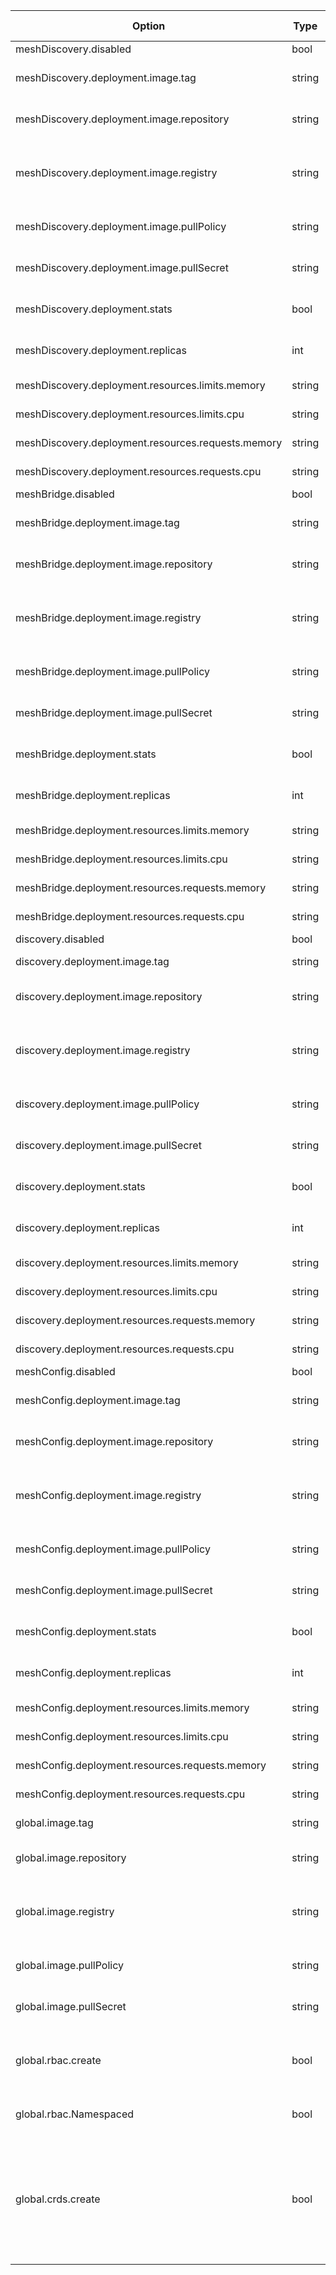 |Option|Type|Default Value|Description|
|------|----|-----------|-------------|
|meshDiscovery.disabled|bool|false||
|meshDiscovery.deployment.image.tag|string|0.0.23-13-g954fb42-dirty|tag for the container|
|meshDiscovery.deployment.image.repository|string|mc-mesh-discovery|image name (repository) for the container.|
|meshDiscovery.deployment.image.registry|string||image prefix/registry e.g. (quay.io/solo-io)|
|meshDiscovery.deployment.image.pullPolicy|string||image pull policy for the container|
|meshDiscovery.deployment.image.pullSecret|string||image pull policy for the container |
|meshDiscovery.deployment.stats|bool|true|enable prometheus stats|
|meshDiscovery.deployment.replicas|int|1|number of instances to deploy|
|meshDiscovery.deployment.resources.limits.memory|string||amount of memory|
|meshDiscovery.deployment.resources.limits.cpu|string||amount of CPUs|
|meshDiscovery.deployment.resources.requests.memory|string||amount of memory|
|meshDiscovery.deployment.resources.requests.cpu|string||amount of CPUs|
|meshBridge.disabled|bool|false||
|meshBridge.deployment.image.tag|string|0.0.23-13-g954fb42-dirty|tag for the container|
|meshBridge.deployment.image.repository|string|mc-mesh-bridge|image name (repository) for the container.|
|meshBridge.deployment.image.registry|string||image prefix/registry e.g. (quay.io/solo-io)|
|meshBridge.deployment.image.pullPolicy|string||image pull policy for the container|
|meshBridge.deployment.image.pullSecret|string||image pull policy for the container |
|meshBridge.deployment.stats|bool|true|enable prometheus stats|
|meshBridge.deployment.replicas|int|1|number of instances to deploy|
|meshBridge.deployment.resources.limits.memory|string||amount of memory|
|meshBridge.deployment.resources.limits.cpu|string||amount of CPUs|
|meshBridge.deployment.resources.requests.memory|string||amount of memory|
|meshBridge.deployment.resources.requests.cpu|string||amount of CPUs|
|discovery.disabled|bool|false||
|discovery.deployment.image.tag|string|1.3.1|tag for the container|
|discovery.deployment.image.repository|string|discovery|image name (repository) for the container.|
|discovery.deployment.image.registry|string||image prefix/registry e.g. (quay.io/solo-io)|
|discovery.deployment.image.pullPolicy|string||image pull policy for the container|
|discovery.deployment.image.pullSecret|string||image pull policy for the container |
|discovery.deployment.stats|bool|true|enable prometheus stats|
|discovery.deployment.replicas|int|1|number of instances to deploy|
|discovery.deployment.resources.limits.memory|string||amount of memory|
|discovery.deployment.resources.limits.cpu|string||amount of CPUs|
|discovery.deployment.resources.requests.memory|string||amount of memory|
|discovery.deployment.resources.requests.cpu|string||amount of CPUs|
|meshConfig.disabled|bool|false||
|meshConfig.deployment.image.tag|string|0.0.23-13-g954fb42-dirty|tag for the container|
|meshConfig.deployment.image.repository|string|mc-mesh-config|image name (repository) for the container.|
|meshConfig.deployment.image.registry|string||image prefix/registry e.g. (quay.io/solo-io)|
|meshConfig.deployment.image.pullPolicy|string||image pull policy for the container|
|meshConfig.deployment.image.pullSecret|string||image pull policy for the container |
|meshConfig.deployment.stats|bool|true|enable prometheus stats|
|meshConfig.deployment.replicas|int|1|number of instances to deploy|
|meshConfig.deployment.resources.limits.memory|string||amount of memory|
|meshConfig.deployment.resources.limits.cpu|string||amount of CPUs|
|meshConfig.deployment.resources.requests.memory|string||amount of memory|
|meshConfig.deployment.resources.requests.cpu|string||amount of CPUs|
|global.image.tag|string||tag for the container|
|global.image.repository|string||image name (repository) for the container.|
|global.image.registry|string|quay.io/solo-io|image prefix/registry e.g. (quay.io/solo-io)|
|global.image.pullPolicy|string|IfNotPresent|image pull policy for the container|
|global.image.pullSecret|string||image pull policy for the container |
|global.rbac.create|bool|true|create rbac rules for the gloo-system service account|
|global.rbac.Namespaced|bool|false|use Roles instead of ClusterRoles|
|global.crds.create|bool|true|create CRDs for MeshDiscovery (turn off if installing with Helm to a cluster that already has MeshDiscovery CRDs)|
